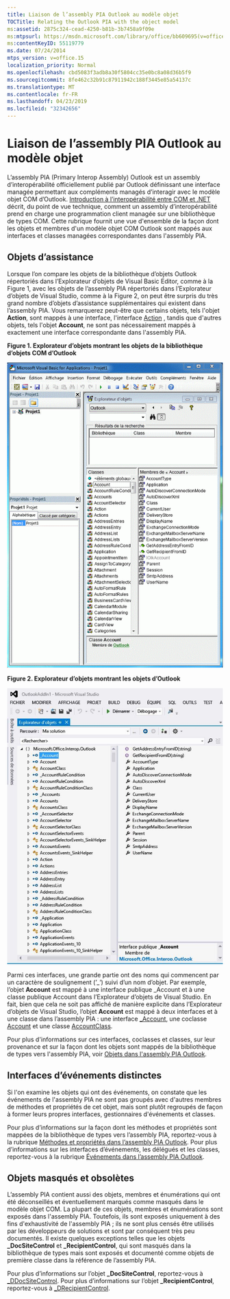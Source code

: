 ```yaml
---
title: Liaison de l’assembly PIA Outlook au modèle objet
TOCTitle: Relating the Outlook PIA with the object model
ms:assetid: 2875c324-cead-4250-b81b-3b7458a9f09e
ms:mtpsurl: https://msdn.microsoft.com/library/office/bb609695(v=office.15)
ms:contentKeyID: 55119779
ms.date: 07/24/2014
mtps_version: v=office.15
localization_priority: Normal
ms.openlocfilehash: cbd5083f3adb8a30f5804cc35e0bc8a08d36b5f9
ms.sourcegitcommit: 8fe462c32b91c87911942c188f3445e85a54137c
ms.translationtype: MT
ms.contentlocale: fr-FR
ms.lasthandoff: 04/23/2019
ms.locfileid: "32342656"
---
```

# <a name="relating-the-outlook-pia-with-the-object-model"></a>Liaison de l’assembly PIA Outlook au modèle objet

L’assembly PIA (Primary Interop Assembly) Outlook est un assembly d’interopérabilité officiellement publié par Outlook définissant une interface managée permettant aux compléments managés d’interagir avec le modèle objet COM d’Outlook. [Introduction à l’interopérabilité entre COM et .NET](introduction-to-interoperability-between-com-and-net.md) décrit, du point de vue technique, comment un assembly d’interopérabilité prend en charge une programmation client managée sur une bibliothèque de types COM. Cette rubrique fournit une vue d'ensemble de la façon dont les objets et membres d'un modèle objet COM Outlook sont mappés aux interfaces et classes managées correspondantes dans l'assembly PIA.

## <a name="helper-objects"></a>Objets d’assistance

Lorsque l’on compare les objets de la bibliothèque d’objets Outlook répertoriés dans l’Explorateur d’objets de Visual Basic Editor, comme à la Figure 1, avec les objets de l’assembly PIA répertoriés dans l’Explorateur d’objets de Visual Studio, comme à la Figure 2, on peut être surpris du très grand nombre d’objets d’assistance supplémentaires qui existent dans l’assembly PIA. Vous remarquerez peut-être que certains objets, tels l'objet **Action**, sont mappés à une interface, l'interface [Action](https://msdn.microsoft.com/library/bb646971\(v=office.15\)) , tandis que d'autres objets, tels l'objet **Account**, ne sont pas nécessairement mappés à exactement une interface correspondante dans l'assembly PIA.

**Figure 1. Explorateur d’objets montrant les objets de la bibliothèque d’objets COM d’Outlook**

![Explorateur d’objets montrant les objets de la bibliothèque d’objets COM d’Outlook](media/pia-vba-project.gif)

**Figure 2. Explorateur d’objets montrant les objets d’Outlook**

![Explorateur d’objets montrant les objets de d’Outlook](media/pia-object-browser.jpg)

Parmi ces interfaces, une grande partie ont des noms qui commencent par un caractère de soulignement (’\_’) suivi d’un nom d’objet. Par exemple, l’objet **Account** est mappé à une interface publique \_Account et à une classe publique Account dans l’Explorateur d’objets de Visual Studio. En fait, bien que cela ne soit pas affiché de manière explicite dans l’Explorateur d’objets de Visual Studio, l’objet **Account** est mappé à deux interfaces et à une classe dans l’assembly PIA : une interface [\_Account](https://msdn.microsoft.com/library/bb609471\(v=office.15\)), une coclasse [Account](https://msdn.microsoft.com/library/bb645103\(v=office.15\)) et une classe [AccountClass](https://msdn.microsoft.com/library/bb645768\(v=office.15\)). 

Pour plus d'informations sur ces interfaces, coclasses et classes, sur leur provenance et sur la façon dont les objets sont mappés de la bibliothèque de types vers l'assembly PIA, voir [Objets dans l'assembly PIA Outlook](objects-in-the-outlook-pia.md).

## <a name="separate-event-interfaces"></a>Interfaces d’événements distinctes

Si l'on examine les objets qui ont des événements, on constate que les événements de l'assembly PIA ne sont pas groupés avec d'autres membres de méthodes et propriétés de cet objet, mais sont plutôt regroupés de façon à former leurs propres interfaces, gestionnaires d'événements et classes. 

Pour plus d’informations sur la façon dont les méthodes et propriétés sont mappées de la bibliothèque de types vers l’assembly PIA, reportez-vous à la rubrique [Méthodes et propriétés dans l’assembly PIA Outlook](methods-and-properties-in-the-outlook-pia.md). Pour plus d’informations sur les interfaces d’événements, les délégués et les classes, reportez-vous à la rubrique [Événements dans l’assembly PIA Outlook](events-in-the-outlook-pia.md).

## <a name="hidden-and-deprecated-objects"></a>Objets masqués et obsolètes

L’assembly PIA contient aussi des objets, membres et énumérations qui ont été déconseillés et éventuellement marqués comme masqués dans le modèle objet COM. La plupart de ces objets, membres et énumérations sont exposés dans l'assembly PIA. Toutefois, ils sont exposés uniquement à des fins d'exhaustivité de l'assembly PIA ; ils ne sont plus censés être utilisés par les développeurs de solutions et sont par conséquent très peu documentés. Il existe quelques exceptions telles que les objets **\_DocSiteControl** et **\_RecipientControl**, qui sont masqués dans la bibliothèque de types mais sont exposés et documenté comme objets de première classe dans la référence de l’assembly PIA. 

Pour plus d’informations sur l’objet **\_DocSiteControl**, reportez-vous à [\_DDocSiteControl](https://msdn.microsoft.com/library/bb609520\(v=office.15\)). Pour plus d’informations sur l’objet **\_RecipientControl**, reportez-vous à [\_DRecipientControl](https://msdn.microsoft.com/library/bb609501\(v=office.15\)).



